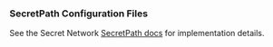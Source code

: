 ### SecretPath Configuration Files

See the Secret Network [SecretPath docs](https://docs.scrt.network/secret-network-documentation/development/ethereum-evm-developer-toolkit/basics/cross-chain-messaging/secretpath) for implementation details.
